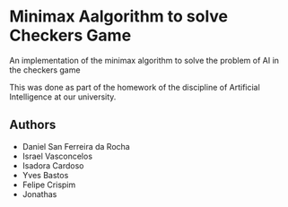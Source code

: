Minimax Aalgorithm to solve Checkers Game
==========================

An implementation of the minimax algorithm to solve the problem of AI in the checkers game

This was done as part of the homework of the discipline of Artificial Intelligence at our university.

Authors
---

* Daniel San Ferreira da Rocha
* Israel Vasconcelos
* Isadora Cardoso
* Yves Bastos
* Felipe Crispim
* Jonathas